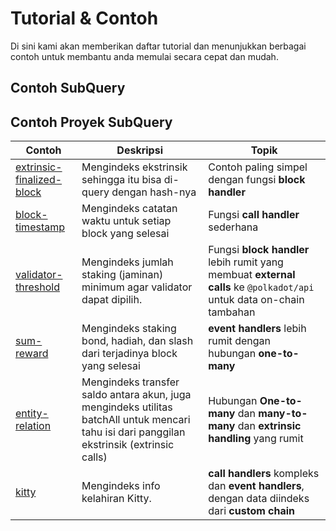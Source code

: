 # Tutorial & Contoh

Di sini kami akan memberikan daftar tutorial dan menunjukkan berbagai contoh untuk membantu anda memulai secara cepat dan mudah.

## Contoh SubQuery

## Contoh Proyek SubQuery

| Contoh                                                                                        | Deskripsi                                                                                                                                   | Topik                                                                                                                |
| --------------------------------------------------------------------------------------------- | ------------------------------------------------------------------------------------------------------------------------------------------- | -------------------------------------------------------------------------------------------------------------------- |
| [extrinsic-finalized-block](https://github.com/subquery/tutorials-extrinsic-finalised-blocks) | Mengindeks ekstrinsik sehingga itu bisa di-query dengan hash-nya                                                                            | Contoh paling simpel dengan fungsi **block handler**                                                                 |
| [block-timestamp](https://github.com/subquery/tutorials-block-timestamp)                      | Mengindeks catatan waktu untuk setiap block yang selesai                                                                                    | Fungsi **call handler** sederhana                                                                                    |
| [validator-threshold](https://github.com/subquery/tutorials-validator-threshold)              | Mengindeks jumlah staking (jaminan) minimum agar validator dapat dipilih.                                                                   | Fungsi **block handler** lebih rumit yang membuat **external calls** ke `@polkadot/api` untuk data on-chain tambahan |
| [sum-reward](https://github.com/subquery/tutorials-sum-reward)                                | Mengindeks staking bond, hadiah, dan slash dari terjadinya block yang selesai                                                               | **event handlers** lebih rumit dengan hubungan **one-to-many**                                                       |
| [entity-relation](https://github.com/subquery/tutorials-entity-relations)                     | Mengindeks transfer saldo antara akun, juga mengindeks utilitas batchAll untuk mencari tahu isi dari panggilan ekstrinsik (extrinsic calls) | Hubungan **One-to-many** dan **many-to-many** dan **extrinsic handling** yang rumit                                  |
| [kitty](https://github.com/subquery/tutorials-kitty-chain)                                    | Mengindeks info kelahiran Kitty.                                                                                                            | **call handlers** kompleks dan **event handlers**, dengan data diindeks dari **custom chain**                        |
